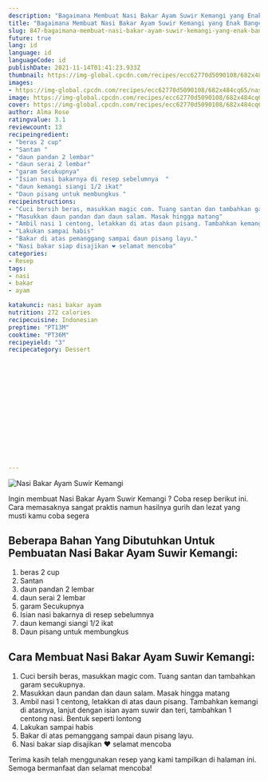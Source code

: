 ```yaml
---
description: "Bagaimana Membuat Nasi Bakar Ayam Suwir Kemangi yang Enak Banget"
title: "Bagaimana Membuat Nasi Bakar Ayam Suwir Kemangi yang Enak Banget"
slug: 847-bagaimana-membuat-nasi-bakar-ayam-suwir-kemangi-yang-enak-banget
future: true
lang: id
language: id
languageCode: id
publishDate: 2021-11-14T01:41:23.933Z 
thumbnail: https://img-global.cpcdn.com/recipes/ecc62770d5090108/682x484cq65/nasi-bakar-ayam-suwir-kemangi-foto-resep-utama.png
images:
- https://img-global.cpcdn.com/recipes/ecc62770d5090108/682x484cq65/nasi-bakar-ayam-suwir-kemangi-foto-resep-utama.png
image: https://img-global.cpcdn.com/recipes/ecc62770d5090108/682x484cq65/nasi-bakar-ayam-suwir-kemangi-foto-resep-utama.png
cover: https://img-global.cpcdn.com/recipes/ecc62770d5090108/682x484cq65/nasi-bakar-ayam-suwir-kemangi-foto-resep-utama.png
author: Alma Rose
ratingvalue: 3.1
reviewcount: 13
recipeingredient:
- "beras 2 cup"
- "Santan "
- "daun pandan 2 lembar"
- "daun serai 2 lembar"
- "garam Secukupnya"
- "Isian nasi bakarnya di resep sebelumnya  "
- "daun kemangi siangi 1/2 ikat"
- "Daun pisang untuk membungkus "
recipeinstructions:
- "Cuci bersih beras, masukkan magic com. Tuang santan dan tambahkan garam secukupnya."
- "Masukkan daun pandan dan daun salam. Masak hingga matang"
- "Ambil nasi 1 centong, letakkan di atas daun pisang. Tambahkan kemangi di atasnya, lanjut dengan isian ayam suwir dan teri, tambahkan 1 centong nasi. Bentuk seperti lontong"
- "Lakukan sampai habis"
- "Bakar di atas pemanggang sampai daun pisang layu."
- "Nasi bakar siap disajikan ❤ selamat mencoba"
categories:
- Resep
tags:
- nasi
- bakar
- ayam

katakunci: nasi bakar ayam 
nutrition: 272 calories
recipecuisine: Indonesian
preptime: "PT13M"
cooktime: "PT36M"
recipeyield: "3"
recipecategory: Dessert


     
    
    
    
    
    
    
    
    
    
    
      
    
---
```



![Nasi Bakar Ayam Suwir Kemangi](https://img-global.cpcdn.com/recipes/ecc62770d5090108/682x484cq65/nasi-bakar-ayam-suwir-kemangi-foto-resep-utama.png)

Ingin membuat Nasi Bakar Ayam Suwir Kemangi ? Coba resep berikut ini. Cara memasaknya sangat praktis namun hasilnya gurih dan lezat yang musti kamu coba segera

<!--inarticleads1-->

## Beberapa Bahan Yang Dibutuhkan Untuk Pembuatan Nasi Bakar Ayam Suwir Kemangi:

1. beras 2 cup
1. Santan 
1. daun pandan 2 lembar
1. daun serai 2 lembar
1. garam Secukupnya
1. Isian nasi bakarnya di resep sebelumnya  
1. daun kemangi siangi 1/2 ikat
1. Daun pisang untuk membungkus 



<!--inarticleads2-->

## Cara Membuat Nasi Bakar Ayam Suwir Kemangi:

1. Cuci bersih beras, masukkan magic com. Tuang santan dan tambahkan garam secukupnya.
1. Masukkan daun pandan dan daun salam. Masak hingga matang
1. Ambil nasi 1 centong, letakkan di atas daun pisang. Tambahkan kemangi di atasnya, lanjut dengan isian ayam suwir dan teri, tambahkan 1 centong nasi. Bentuk seperti lontong
1. Lakukan sampai habis
1. Bakar di atas pemanggang sampai daun pisang layu.
1. Nasi bakar siap disajikan ❤ selamat mencoba




Terima kasih telah menggunakan resep yang kami tampilkan di halaman ini. Semoga bermanfaat dan selamat mencoba!
